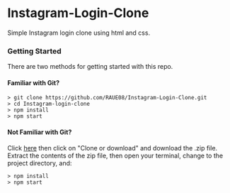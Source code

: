 # Instagram-Login-Clone

Simple Instagram login clone using html and css.

### Getting Started

There are two methods for getting started with this repo.

#### Familiar with Git?

```
> git clone https://github.com/RAUE08/Instagram-Login-Clone.git
> cd Instagram-login-clone
> npm install
> npm start
```

#### Not Familiar with Git?

Click [here](https://github.com/RAUE08/Instagram-Login-Clone.git) then click on "Clone or download" and download the .zip file. Extract the contents of the zip file, then open your terminal, change to the project directory, and:

```
> npm install
> npm start
```

